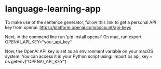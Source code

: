 # language-learning-app

To make use of the sentence generator, follow this link to get a personal API key from openai: https://platform.openai.com/account/api-keys

Next, in the command line run 'pip install openai'
On mac, run export OPENAI_API_KEY="your_api_key"

Now, the OpenAI API key is set as an environment variable on your macOS system. You can access it in your Python script using: import os
api_key = os.getenv("OPENAI_API_KEY")
